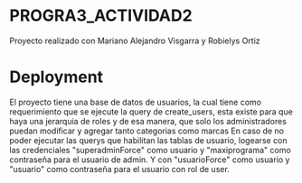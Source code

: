 # PROGRA3_ACTIVIDAD2
Proyecto realizado con Mariano Alejandro Visgarra y Robielys Ortiz


# Deployment
El proyecto tiene una base de datos de usuarios, la cual tiene como requerimiento que se ejecute la query de create_users, esta existe para que haya una jerarquia de roles
y de esa manera, que solo los administradores puedan modificar y agregar tanto categorias como marcas
En caso de no poder ejecutar las querys que habilitan las tablas de usuario, logearse con las credenciales
"superadminForce" como usuario  y "maxiprograma" como contraseña para el usuario de admin.
Y con "usuarioForce" como usuario y "usuario" como contraseña para el usuario con rol de user.
